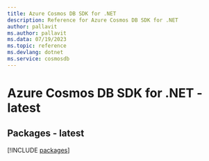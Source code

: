 ```yaml
---
title: Azure Cosmos DB SDK for .NET
description: Reference for Azure Cosmos DB SDK for .NET
author: pallavit
ms.author: pallavit
ms.data: 07/19/2023
ms.topic: reference
ms.devlang: dotnet
ms.service: cosmosdb
---
```

# Azure Cosmos DB SDK for .NET - latest
## Packages - latest
[!INCLUDE [packages](cosmos-db-index.md)]